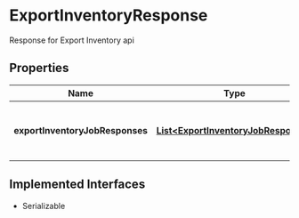 

# ExportInventoryResponse

Response for Export Inventory api

## Properties

| Name | Type | Description | Notes |
|------------ | ------------- | ------------- | -------------|
|**exportInventoryJobResponses** | [**List&lt;ExportInventoryJobResponse&gt;**](ExportInventoryJobResponse.md) | List of Export Inventory Job Responses |  [optional] |


## Implemented Interfaces

* Serializable


